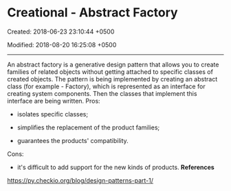# Creational - Abstract Factory

Created: 2018-06-23 23:10:44 +0500

Modified: 2018-08-20 16:25:08 +0500

---

An abstract factory is a generative design pattern that allows you to create families of related objects without getting attached to specific classes of created objects. The pattern is being implemented by creating an abstract class (for example - Factory), which is represented as an interface for creating system components. Then the classes that implement this interface are being written.
Pros:

- isolates specific classes;

- simplifies the replacement of the product families;

- guarantees the products' compatibility.

Cons:

- it's difficult to add support for the new kinds of products.
**References**

<https://py.checkio.org/blog/design-patterns-part-1/>
